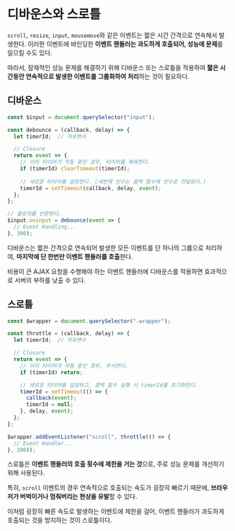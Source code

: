 # 디바운스와 스로틀

`scroll`, `resize`, `input`, `mousemove`와 같은 이벤트는 짧은 시간 간격으로 연속해서 발생한다. 이러한 이벤트에 바인딩한 **이벤트 핸들러는 과도하게 호출되어, 성능에 문제**를 일으킬 수도 있다.

따라서, 잠재적인 성능 문제를 해결하기 위해 디바운스 또는 스로틀을 적용하여 **짧은 시간동안 연속적으로 발생한 이벤트를 그룹화하여 처리**하는 것이 필요하다.

## 디바운스

```javascript
const $input = document.querySelector("input");

const debounce = (callback, delay) => {
  let timerId;  // 자유변수

  // Closure
  return event => {
    // 이미 타이머가 작동 중인 경우, 타이머를 해제한다.
    if (timerId) clearTimeout(timerId);
    
    // 새로운 타이머를 설정한다. (세번재 인수는 콜백 함수에 인수로 전달된다.)
    timerId = setTimeout(callback, delay, event);
  };
};

// 클로저를 반환한다.
$input.oninput = debounce(event => {
  // Event Handling...
}, 300);
```

디바운스는 짧은 간격으로 연속되어 발생한 모든 이벤트를 단 하나의 그룹으로 처리하여, **마지막에 단 한번만 이벤트 핸들러를 호출**한다.

비용이 큰 AJAX 요청을 수행해야 하는 이벤트 핸들러에 디바운스를 적용하면 효과적으로 서버의 부하를 낮출 수 있다.

## 스로틀

```javascript
const $wrapper = document.querySelector(".wrapper");

const throttle = (callback, delay) => {
  let timerId;  // 자유변수

  // Closure
  return event => {
    // 이미 타이머가 작동 중인 경우, 무시한다.
    if (timerId) return;

    // 새로운 타이머를 설정하고, 콜백 함수 실행 시 timerId를 초기화한다.
    timerId = setTimeout(() => {
      callback(event);
      timerId = null;
    }, delay, event);
  };
};

$wrapper.addEventListener("scroll", throttle(() => {
  // Event Handler...
}, 200));
```

스로틀은 **이벤트 핸들러의 호출 횟수에 제한을 거는 것**으로, 주로 성능 문제를 개선하기 위해 사용된다.

특히, `scroll` 이벤트의 경우 연속적으로 호출되는 속도가 굉장히 빠르기 때문에, **브라우저가 버벅이거나 멈춰버리는 현상을 유발**할 수 있다.

이처럼 굉장히 빠른 속도로 발생하는 이벤트에 제한을 걸어, 이벤트 핸들러가 과도하게 호출되는 것을 방지하는 것이 스로틀이다.